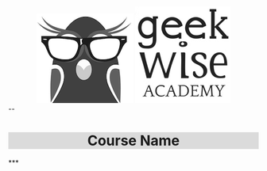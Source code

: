 <style type="text/css">
.center{
text-align:center;
}
.bg_light_grey{
background-color:#dbdbdb;
}</style>

<div class='center'>
<img src='images/geekwise_logo_owl_bw_small.png' alt='geekwise'>
<img src='images/geekwise_logo_txt_bw_small.png' alt='geekwise'>
</div>
--
<h1 class='center bg_light_grey'>Course Name</h1>
***